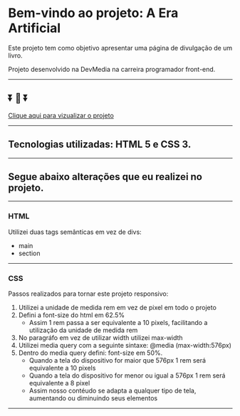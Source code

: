
# Bem-vindo ao projeto: A Era Artificial

Este projeto tem como objetivo apresentar uma página de divulgação de um livro.

Projeto desenvolvido na DevMedia na carreira programador front-end.

***

## :arrow_double_down: :eyes: :arrow_double_down:

[Clique aqui para vizualizar o projeto](https://jullianoliveira.github.io/a-era-artificial)

***

## Tecnologias utilizadas: HTML 5 e CSS 3.

***

## Segue abaixo alterações que eu realizei no projeto.

***

### HTML

Utilizei duas tags semânticas em vez de divs:

- main
- section

***

### CSS

Passos realizados para tornar este projeto responsivo:

1. Utilizei a unidade de medida rem em vez de pixel em todo o projeto
2. Defini a font-size do html em 62.5%
   - Assim 1 rem passa a ser equivalente a 10 pixels, facilitando a utilização da unidade de medida rem
3. No paragráfo em vez de utilizar width utilizei max-width
3. Utilizei media query com a seguinte sintaxe: @media (max-width:576px)
4. Dentro do media query defini: font-size em 50%.
   - Quando a tela do dispositivo for maior que 576px 1 rem será equivalente a 10 pixels
   - Quando a tela do dispositivo for menor ou igual a 576px 1 rem será equivalente a 8 pixel
   - Assim nosso contéudo se adapta a qualquer tipo de tela, aumentando ou diminuindo seus elementos

***

